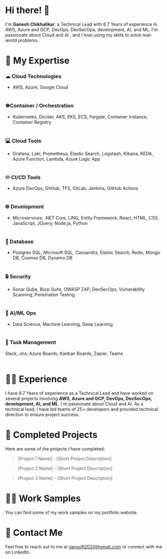 # Hi there! 👋

 I'm **Ganesh Chikhalikar**, a Technical Lead with 6.7 Years of experience in AWS, Azure and GCP, DevOps, DevSecOps, development, AI, and ML. I'm passionate about Cloud and AI , and I love using my skills to solve real-world problems.

# 🚀 My Expertise


### ☁ Cloud Technologies 
- AWS, Azure, Google Cloud 
<br /> <br />

### ☸Container / Orchestration 
- Kubernetes, Docker, AKS, EKS, ECS, Fargate, Container Instance, Container Registry 
<br /> <br />

### 💻 Cloud Tools 
- Grafana, Loki, Prometheus, Elastic Search, Logstash, Kibana, KEDA, Azure Function, Lambda, Azure Logic App 
<br /> <br />

### ♾ CI/CD Tools 
- Azure DevOps, GitHub, TFS, GitLab, Jenkins, GitHub Actions 
<br /> <br />

### 🌐 Development 
 - Microservices, .NET Core, LINQ, Entity Framework, React, HTML, CSS, JavaScript, JQuery, Node.js, Python 
<br /> <br />

### 🧊 Database 
- Postgres SQL, Microsoft SQL, Cassandra, Elastic Search, Redis, Mongo DB, Cosmos DB, Dynamo DB
<br /> <br />

### 🔒 Security 
- Sonar Qube, Burp Suite, OWASP ZAP, DevSecOps, Vulnerability Scanning, Penetration Testing
<br /> <br />

### 🤖 AI/ML Ops 
- Data Science, Machine Learning, Deep Learning
<br /> <br />

### 📅 Task Management
Slack, Jira, Azure Boards, Kanban Boards, Zapier, Teams
<br /> <br />

# 👨‍💻 Experience
I have 6.7 Years of experience as a Technical Lead and have worked on several projects involving **AWS, Azure and GCP, DevOps, DevSecOps, development, AI, and ML**. I'm passionate about Cloud and AI. As a technical lead, I have led teams of  25+ developers and provided technical direction to ensure project success.


# 🔨 Completed Projects
Here are some of the projects I have completed:

> [Project 1 Name] - [Short Project Description]

> [Project 2 Name] - [Short Project Description]

> [Project 3 Name] - [Short Project Description]

# 👨‍💼 Work Samples
You can find some of my work samples on my portfolio website.


# 📧 Contact Me
Feel free to reach out to me at gansoft2020@gmail.com or connect with me on LinkedIn.


